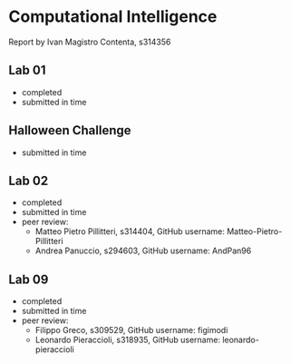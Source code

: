 # Computational Intelligence
Report by Ivan Magistro Contenta, s314356

## Lab 01
- completed
- submitted in time

## Halloween Challenge
- submitted in time

## Lab 02
- completed
- submitted in time
- peer review:
    - Matteo Pietro Pillitteri, s314404, GitHub username: Matteo-Pietro-Pillitteri
    - Andrea Panuccio, s294603, GitHub username: AndPan96

## Lab 09
- completed
- submitted in time
- peer review:
    - Filippo Greco, s309529,
    GitHub username: figimodi
    - Leonardo Pieraccioli, s318935,
    GitHub username: leonardo-pieraccioli